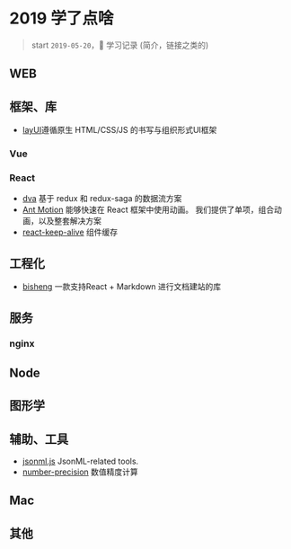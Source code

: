 # 2019 学了点啥

> start `2019-05-20`，💖 学习记录 (简介，链接之类的)

## WEB

## 框架、库

- [layUI](https://www.layui.com/doc/)遵循原生 HTML/CSS/JS 的书写与组织形式UI框架

### Vue

### React

- [dva](https://dvajs.com/) 基于 redux 和 redux-saga 的数据流方案
- [Ant Motion](https://motion.ant.design/index-cn) 能够快速在 React 框架中使用动画。
我们提供了单项，组合动画，以及整套解决方案
- [react-keep-alive](https://github.com/StructureBuilder/react-keep-alive) 组件缓存

## 工程化

- [bisheng](https://github.com/benjycui/bisheng) 一款支持React + Markdown 进行文档建站的库

## 服务

### nginx

## Node

## 图形学

## 辅助、工具

- [jsonml.js](https://github.com/benjycui/jsonml.js) JsonML-related tools.
- [number-precision](https://github.com/nefe/number-precision) 数值精度计算

## Mac

## 其他